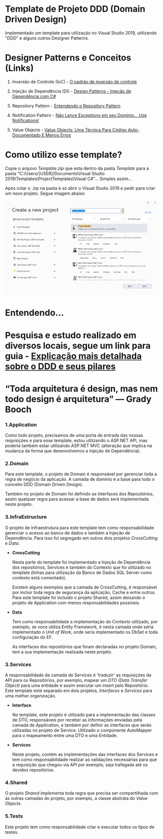 # Template de Projeto DDD (Domain Driven Design)

Implementado um template para utilização no Visual Studio 2019, utilizando "_DDD_" e alguns outros Designer Patterns.

# Designer Patterns e Conceitos (Links)
1. Inversão de Controle (IoC) - [O padrão de inversão de controle](https://imasters.com.br/dotnet/o-padrao-de-inversao-de-controle-ioc)

2. Injeção de Dependência (DI) - [Design Patterns - Injeção de Dependência com C#](https://www.devmedia.com.br/design-patterns-injecao-de-dependencia-com-csharp/23671)

3. Repository Pattern - [Entendendo o Repository Pattern](https://medium.com/@renicius.pagotto/entendendo-o-repository-pattern-fcdd0c36b63b)

4. Notification Pattern - [Não Lance Exceptions em seu Domínio... Use Notifications!](https://medium.com/tableless/n%C3%A3o-lance-exceptions-em-seu-dom%C3%ADnio-use-notifications-70b31f7148d3)

5. Value Objects - [Value Objects: Uma Técnica Para Código Auto-Documentado E Menos Erros](https://carlosschults.net/pt/value-objects-ferramenta/)


# Como utilizo esse template?

Copie o arquivo _Template.zip_ que esta dentro da pasta _Template_ para a pasta "C:/Users/[USER]/Documents\Visual Studio 2019\Templates\ProjectTemplates\Visual C#"... Simples assim...

Após colar o .zip na pasta é só abrir o Visual Studio 2019 e pedir para criar um novo projeto. Segue imagem abaixo

![Visual_Studio_2019](TemplateVS2019.png)

# Entendendo...

# Pesquisa e estudo realizado em diversos locais, segue um link para guia - [Explicação mais detalhada sobre o DDD e seus pilares](https://medium.com/beelabacademy/domain-driven-design-vs-arquitetura-em-camadas-d01455698ec5)

# “Toda arquitetura é design, mas nem todo design é arquitetura” — Grady Booch

### **1.Application**

Como todo projeto, precisamos de uma porta de entrada das nossas requisições e para esse template, estou utilizando o ASP.NET API, mas poderia também estar utilizando ASP.NET MVC (alteração que implica na mudança da forma que desenvolvemos a injeção de Dependência).

### **2.Domain**

Para este template, o projeto de Domain é responsável por gerenciar toda a regra de negócio da aplicação. A camada de domínio é a base para todo o conceito DDD (Domain Driven Design).

Também no projeto de Domain foi definido as interfaces dos _Repositórios_, assim qualquer regra para acessar a base de dados será implementada neste projeto.

### **3.InfraEstructure**

O projeto de Infraestrutura para este template tem como responsabilidade gerenciar o acesso ao banco de dados e também a Injeção de Dependência. Para isso foi segregado em outros dois projetos _CrossCutting_ e _Data_.

- **CrossCutting**

    Nesta parte do template foi implementado a Injeção de Dependência dos repositórios, Services e também do Contexto que foi utilizado no template (linhas para utilização da Banco de Dados SQL Server como contexto está comentado).

    Existem alguns exemplos que a camada de CrossCutting, é responsável por incluir toda regra de segurança da aplicação, Cache e entre outros. Para este template foi incluido o projeto Shared, assim deixando o projeto de Application com menos responsabilidades possíveis.

- **Data**

    Tem como responsabilidade a implementação do Contexto utilizado, por exemplo, se voce utiliza Entity Framework, é nesta camada onde seria implementado o _Unit of Work_, onde seria implementado os DbSet e toda configuração do EF.

    As interfaces dos repositórios que foram declaradas no projeto Domain, tem a sua implementação realizada neste projeto.

### **3.Services**

A responsabilidade da camada de Services é 'traduzir' as requisições da API para os Repositórios, por exemplo, mapear um _DTO (Data Transfer Object)_ para uma entidade e assim executar um insert pelo Repositório. Este template está separado em dois projetos, _Interfaces_ e _Services_ para uma melhor organização.

- **Interface**

    No template, este projeto é utilizado para a implementação das classes de DTO, responsáveis por receber as informações enviadas pela camada de _Application_, e também por definir as interfaces que serão utilizadas no projeto de Service. Utilizado o componente AutoMapper para o mapeamento entre uma DTO e uma Entidade.

- **Services**

    Neste projeto, contém as implementações das interfaces dos Services e tem como responsabilidade realizar as validações necessárias para que a requisição que chegou via API por exemplo, seja trafegada até os devidos repositórios.

### **4.Shared**

O projeto _Shared_ implementa toda regra que precisa ser compartilhada com as outras camadas do projeto, por exemplo, a classe abstrata do _Value Objects_.

### **5.Tests**
Este projeto tem como responsabilidade criar e executar todos os tipos de testes.
